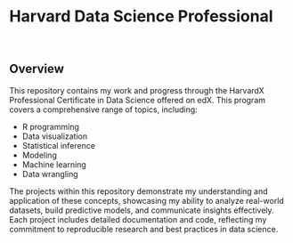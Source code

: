 # Harvard Data Science Professional

<br/>

## Overview

This repository contains my work and progress through the HarvardX Professional Certificate in Data Science offered on edX. This program covers a comprehensive range of topics, including:

- R programming
- Data visualization
- Statistical inference
- Modeling
- Machine learning
- Data wrangling

The projects within this repository demonstrate my understanding and application of these concepts, showcasing my ability to analyze real-world datasets, build predictive models, and communicate insights effectively. Each project includes detailed documentation and code, reflecting my commitment to reproducible research and best practices in data science.
